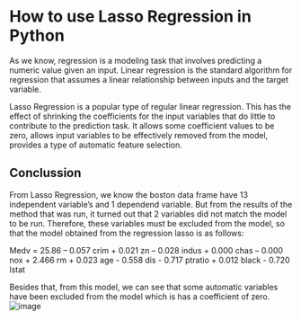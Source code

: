 # How to use Lasso Regression in Python

As we know, regression is a modeling task that involves predicting a numeric value given an input.
Linear regression is the standard algorithm for regression that assumes a linear relationship between inputs and the target variable.


Lasso Regression is a popular type of regular linear regression. This has the effect of shrinking
the coefficients for the input variables that do little to contribute to the prediction task.
It allows some coefficient values ​​to be zero, allows input variables to be effectively removed
from the model, provides a type of automatic feature selection.

## Conclussion

From Lasso Regression, we know the boston data frame have 13 independent variable’s and 1 dependend variable.
But from the results of the method that was run, it turned out that 2 variables did not match the model to be run.
Therefore, these variables must be excluded from the model, so that the model obtained from the regression lasso is as follows:


Medv = 25.86 – 0.057 crim + 0.021 zn   – 0.028 indus + 0.000 chas  – 0.000 nox + 2.466 rm  + 0.023 age - 0.558 dis - 0.717 ptratio  + 0.012 black - 0.720 lstat

Besides that, from this model, we can see that some automatic variables have been excluded from the model which is has a coefficient of zero.
![image](https://user-images.githubusercontent.com/68943747/171617268-25165ee6-6abe-4f32-9e05-0c8c98e7ad29.png)


